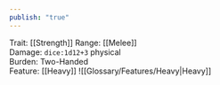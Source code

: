 ```yaml
---
publish: "true"
---
```


Trait: [[Strength]]
Range: [[Melee]]  
Damage: `dice:1d12+3` physical  
Burden: Two-Handed  
Feature: [[Heavy]]
![[Glossary/Features/Heavy|Heavy]]